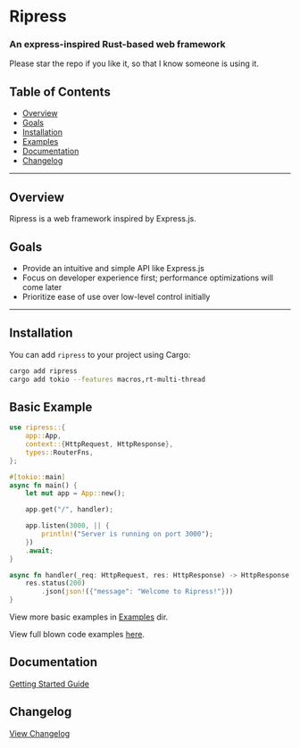 # Ripress

### An express-inspired Rust-based web framework

Please star the repo if you like it, so that I know someone is using it.

## Table of Contents

- [Overview](#overview)
- [Goals](#goals)
- [Installation](#installation)
- [Examples](#basic-example)
- [Documentation](#documentation)
- [Changelog](#changelog)

---

## Overview

Ripress is a web framework inspired by Express.js.

## Goals

- Provide an intuitive and simple API like Express.js
- Focus on developer experience first; performance optimizations will come later
- Prioritize ease of use over low-level control initially

---

## Installation

You can add `ripress` to your project using Cargo:

```sh
cargo add ripress
cargo add tokio --features macros,rt-multi-thread
```

## Basic Example

```rust
use ripress::{
    app::App,
    context::{HttpRequest, HttpResponse},
    types::RouterFns,
};

#[tokio::main]
async fn main() {
    let mut app = App::new();

    app.get("/", handler);

    app.listen(3000, || {
        println!("Server is running on port 3000");
    })
    .await;
}

async fn handler(_req: HttpRequest, res: HttpResponse) -> HttpResponse {
    res.status(200)
        .json(json!({"message": "Welcome to Ripress!"}))
}
```

View more basic examples in [Examples](./docs/example/) dir.

View full blown code examples [here](https://github.com/Guru901/ripress-examples).

## Documentation

[Getting Started Guide](./docs/getting-started.md)

## Changelog

[View Changelog](./CHANGELOG.md)
